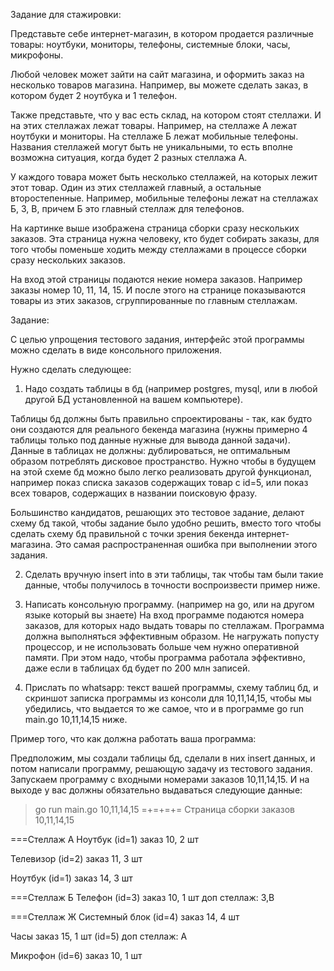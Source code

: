 Задание для стажировки:

Представьте себе интернет-магазин, в котором продается различные товары: ноутбуки, мониторы, телефоны, системные блоки, часы, микрофоны.

Любой человек может зайти на сайт магазина, и оформить заказ на несколько товаров магазина. Например, вы можете сделать заказ, в котором будет 2 ноутбука и 1 телефон.

Также представьте, что у вас есть склад, на котором стоят стеллажи. И на этих стеллажах лежат товары. Например, на стеллаже А лежат ноутбуки и мониторы. На стеллаже Б лежат мобильные телефоны. Названия стеллажей могут быть не уникальными, то есть вполне возможна ситуация, когда будет 2 разных стеллажа А.

У каждого товара может быть несколько стеллажей, на которых лежит этот товар. Один из этих стеллажей главный, а остальные второстепенные. Например, мобильные телефоны лежат на стеллажах Б, З, В, причем Б это главный стеллаж для телефонов.

На картинке выше изображена страница сборки сразу нескольких заказов. Эта страница нужна человеку, кто будет собирать заказы, для того чтобы поменьше ходить между стеллажами в процессе сборки сразу нескольких заказов.

На вход этой страницы подаются некие номера заказов. Например заказы номер 10, 11, 14, 15. И после этого на странице показываются товары из этих заказов, сгруппированные по главным стеллажам.


Задание:

С целью упрощения тестового задания, интерфейс этой программы можно сделать в виде консольного приложения.

Нужно сделать следующее:

1. Надо создать таблицы в бд (например postgres, mysql, или в любой другой БД установленной на вашем компьютере).

Таблицы бд должны быть правильно спроектированы - так, как будто они создаются для реального бекенда магазина (нужны примерно 4 таблицы только под данные нужные для вывода данной задачи).
Данные в таблицах не должны: дублироваться, не оптимальным образом потреблять дисковое пространство.
Нужно чтобы в будущем на этой схеме бд можно было легко реализовать другой функционал, например показ списка заказов содержащих товар с id=5, или показ всех товаров, содержащих в названии поисковую фразу.

Большинство кандидатов, решающих это тестовое задание, делают схему бд такой, чтобы задание было удобно решить, вместо того чтобы сделать схему бд правильной с точки зрения бекенда интернет-магазина.
Это самая распространенная ошибка при выполнении этого задания.

2. Сделать вручную insert into в эти таблицы, так чтобы там были такие данные, чтобы получилось в точности воспроизвести пример ниже.

3. Написать консольную программу. (например на go, или на другом языке который вы знаете)
На вход программе подаются номера заказов, для которых надо выдать товары по стеллажам.
Программа должна выполняться эффективным образом. Не нагружать попусту процессор, и не использовать больше чем нужно оперативной памяти.
При этом надо, чтобы программа работала эффективно, даже если в таблицах бд будет по 200 млн записей.

4. Прислать по whatsapp: текст вашей программы, схему таблиц бд, и скриншот записка программы из консоли для 10,11,14,15, чтобы мы убедились, что выдается то же самое, что и в программе go run main.go 10,11,14,15 ниже.

Пример того, что как должна работать ваша программа:

Предположим, мы создали таблицы бд, сделали в них insert данных, и потом написали программу, решающую задачу из тестового задания.
Запускаем программу с входными номерами заказов 10,11,14,15.
И на выходе у вас должны обязательно выдаваться следующие данные:
> go run main.go 10,11,14,15
=+=+=+=
Страница сборки заказов 10,11,14,15

===Стеллаж А
Ноутбук (id=1)
заказ 10, 2 шт

Телевизор (id=2)
заказ 11, 3 шт

Ноутбук (id=1)
заказ 14, 3 шт

===Стеллаж Б
Телефон (id=3)
заказ 10, 1 шт
доп стеллаж: З,В

===Стеллаж Ж
Системный блок (id=4)
заказ 14, 4 шт

Часы
заказ 15, 1 шт (id=5)
доп стеллаж: А

Микрофон (id=6)
заказ 10, 1 шт
